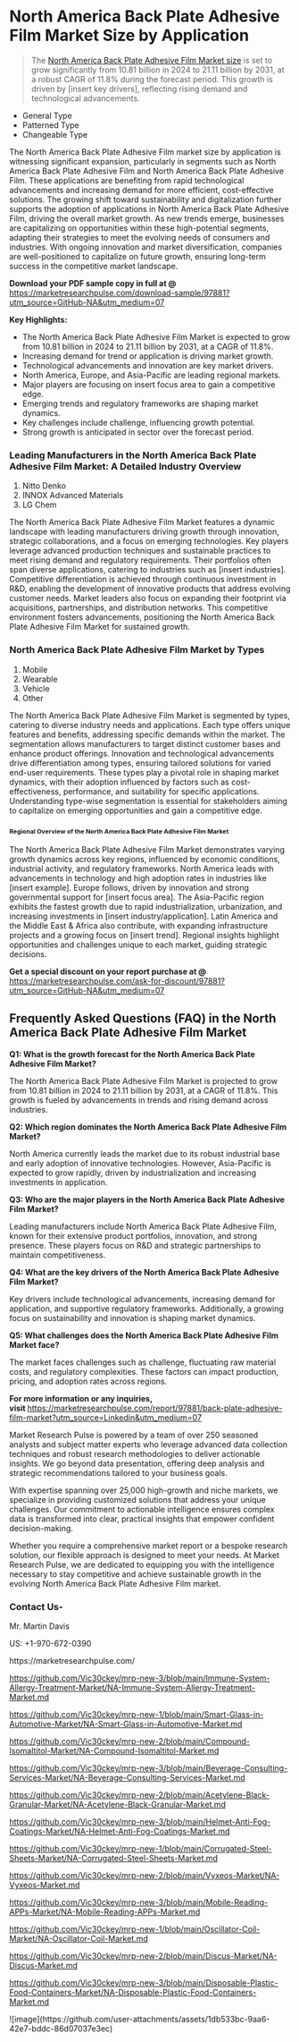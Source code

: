 <h1>North America Back Plate Adhesive Film Market&nbsp;Size by Application</h1><blockquote><p>The <a href="https://marketresearchpulse.com/download-sample/97881?utm_source=GitHub-NA&amp;utm_medium=07">North America Back Plate Adhesive Film Market size</a> is set to grow significantly from 10.81 billion in 2024 to 21.11 billion by 2031, at a robust CAGR of 11.8% during the forecast period. This growth is driven by [insert key drivers], reflecting rising demand and technological advancements.</p></blockquote><ul><li>General Type<li> Patterned Type<li> Changeable Type</li></ul><p>The North America Back Plate Adhesive Film market size by application is witnessing significant expansion, particularly in segments such as North America Back Plate Adhesive Film and North America Back Plate Adhesive Film. These applications are benefiting from rapid technological advancements and increasing demand for more efficient, cost-effective solutions. The growing shift toward sustainability and digitalization further supports the adoption of applications in North America Back Plate Adhesive Film, driving the overall market growth. As new trends emerge, businesses are capitalizing on opportunities within these high-potential segments, adapting their strategies to meet the evolving needs of consumers and industries. With ongoing innovation and market diversification, companies are well-positioned to capitalize on future growth, ensuring long-term success in the competitive market landscape.</p><p><strong>Download your PDF sample copy in full at @ </strong><a href="https://marketresearchpulse.com/download-sample/97881?utm_source=GitHub-NA&amp;utm_medium=07">https://marketresearchpulse.com/download-sample/97881?utm_source=GitHub-NA&amp;utm_medium=07</a></p><p><strong>Key Highlights: </strong></p><ul><li>The North America Back Plate Adhesive Film Market is expected to grow from 10.81 billion in 2024 to 21.11 billion by 2031, at a CAGR of 11.8%.</li><li>Increasing demand for trend or application is driving market growth.</li><li>Technological advancements and innovation are key market drivers.</li><li>North America, Europe, and Asia-Pacific are leading regional markets.</li><li>Major players are focusing on insert focus area to gain a competitive edge.</li><li>Emerging trends and regulatory frameworks are shaping market dynamics.</li><li>Key challenges include challenge, influencing growth potential.</li><li>Strong growth is anticipated in sector over the forecast period.</li></ul><h3>Leading Manufacturers in the North America Back Plate Adhesive Film Market: A Detailed Industry Overview</h3><ol><li>Nitto Denko</li><li>INNOX Advanced Materials</li><li>LG Chem</li></ol><div class="flex max-w-full flex-col flex-grow"><div class="min-h-8 text-message flex w-full flex-col items-end gap-2 whitespace-normal break-words [.text-message+&amp;]:mt-5" dir="auto" data-message-author-role="assistant" data-message-id="fd8432e4-4910-450d-b182-61b7bfb0a01f" data-message-model-slug="gpt-4o"><div class="flex w-full flex-col gap-1 empty:hidden first:pt-[3px]"><div class="markdown prose w-full break-words dark:prose-invert light"><p>The North America Back Plate Adhesive Film Market features a dynamic landscape with leading manufacturers driving growth through innovation, strategic collaborations, and a focus on emerging technologies. Key players leverage advanced production techniques and sustainable practices to meet rising demand and regulatory requirements. Their portfolios often span diverse applications, catering to industries such as [insert industries]. Competitive differentiation is achieved through continuous investment in R&amp;D, enabling the development of innovative products that address evolving customer needs. Market leaders also focus on expanding their footprint via acquisitions, partnerships, and distribution networks. This competitive environment fosters advancements, positioning the North America Back Plate Adhesive Film Market for sustained growth.</p></div></div></div></div><h3>North America Back Plate Adhesive Film Market by Types</h3><ol><li>Mobile<li> Wearable<li> Vehicle<li> Other</li></ol><div class="flex max-w-full flex-col flex-grow"><div class="min-h-8 text-message flex w-full flex-col items-end gap-2 whitespace-normal break-words [.text-message+&amp;]:mt-5" dir="auto" data-message-author-role="assistant" data-message-id="084470be-0bb7-4664-bddf-5156b4f41249" data-message-model-slug="gpt-4o-mini"><div class="flex w-full flex-col gap-1 empty:hidden first:pt-[3px]"><div class="markdown prose w-full break-words dark:prose-invert light"><p>The North America Back Plate Adhesive Film Market is segmented by types, catering to diverse industry needs and applications. Each type offers unique features and benefits, addressing specific demands within the market. The segmentation allows manufacturers to target distinct customer bases and enhance product offerings. Innovation and technological advancements drive differentiation among types, ensuring tailored solutions for varied end-user requirements. These types play a pivotal role in shaping market dynamics, with their adoption influenced by factors such as cost-effectiveness, performance, and suitability for specific applications. Understanding type-wise segmentation is essential for stakeholders aiming to capitalize on emerging opportunities and gain a competitive edge.</p></div></div></div></div><h3><span style="font-size: 11px;">Regional Overview of the North America Back Plate Adhesive Film Market</span></h3><div class="flex max-w-full flex-col flex-grow"><div class="min-h-8 text-message flex w-full flex-col items-end gap-2 whitespace-normal break-words [.text-message+&amp;]:mt-5" dir="auto" data-message-author-role="assistant" data-message-id="e9038762-ce64-4e30-91c9-9bd413514231" data-message-model-slug="gpt-4o-mini"><div class="flex w-full flex-col gap-1 empty:hidden first:pt-[3px]"><div class="markdown prose w-full break-words dark:prose-invert light"><p>The North America Back Plate Adhesive Film Market demonstrates varying growth dynamics across key regions, influenced by economic conditions, industrial activity, and regulatory frameworks. North America leads with advancements in technology and high adoption rates in industries like [insert example]. Europe follows, driven by innovation and strong governmental support for [insert focus area]. The Asia-Pacific region exhibits the fastest growth due to rapid industrialization, urbanization, and increasing investments in [insert industry/application]. Latin America and the Middle East &amp; Africa also contribute, with expanding infrastructure projects and a growing focus on [insert trend]. Regional insights highlight opportunities and challenges unique to each market, guiding strategic decisions.</p></div></div></div></div><p><strong>Get a special discount on your report purchase at @ </strong><a href="https://marketresearchpulse.com/ask-for-discount/97881?utm_source=GitHub-NA&amp;utm_medium=07">https://marketresearchpulse.com/ask-for-discount/97881?utm_source=GitHub-NA&amp;utm_medium=07</a></p><h2>Frequently Asked Questions (FAQ) in the North America Back Plate Adhesive Film Market</h2><p><strong>Q1: What is the growth forecast for the North America Back Plate Adhesive Film Market?</strong></p><p>The North America Back Plate Adhesive Film Market is projected to grow from 10.81 billion in 2024 to 21.11 billion by 2031, at a CAGR of 11.8%. This growth is fueled by advancements in trends and rising demand across industries.</p><p><strong>Q2: Which region dominates the North America Back Plate Adhesive Film Market?</strong></p><p>North America currently leads the market due to its robust industrial base and early adoption of innovative technologies. However, Asia-Pacific is expected to grow rapidly, driven by industrialization and increasing investments in application.</p><p><strong>Q3: Who are the major players in the North America Back Plate Adhesive Film Market?</strong></p><p>Leading manufacturers include North America Back Plate Adhesive Film, known for their extensive product portfolios, innovation, and strong presence. These players focus on R&amp;D and strategic partnerships to maintain competitiveness.</p><p><strong>Q4: What are the key drivers of the North America Back Plate Adhesive Film Market?</strong></p><p>Key drivers include technological advancements, increasing demand for application, and supportive regulatory frameworks. Additionally, a growing focus on sustainability and innovation is shaping market dynamics.</p><p><strong>Q5: What challenges does the North America Back Plate Adhesive Film Market face?</strong></p><p>The market faces challenges such as challenge, fluctuating raw material costs, and regulatory complexities. These factors can impact production, pricing, and adoption rates across regions.</p><p><strong>For more information or any inquiries, visit&nbsp;</strong><a href="https://marketresearchpulse.com/report/97881/back-plate-adhesive-film-market?utm_source=Linkedin&utm_medium=07">https://marketresearchpulse.com/report/97881/back-plate-adhesive-film-market?utm_source=Linkedin&utm_medium=07</a></p><p>Market Research Pulse is powered by a team of over 250 seasoned analysts and subject matter experts who leverage advanced data collection techniques and robust research methodologies to deliver actionable insights. We go beyond data presentation, offering deep analysis and strategic recommendations tailored to your business goals.</p><p>With expertise spanning over 25,000 high-growth and niche markets, we specialize in providing customized solutions that address your unique challenges. Our commitment to actionable intelligence ensures complex data is transformed into clear, practical insights that empower confident decision-making.</p><p>Whether you require a comprehensive market report or a bespoke research solution, our flexible approach is designed to meet your needs. At Market Research Pulse, we are dedicated to equipping you with the intelligence necessary to stay competitive and achieve sustainable growth in the evolving North America Back Plate Adhesive Film market.</p><h3><strong>Contact Us-</strong></h3><p>Mr. Martin Davis</p><p>US: +1-970-672-0390</p><p>https://marketresearchpulse.com/</p><p><a href="https://github.com/Vic30ckey/mrp-new-3/blob/main/Immune-System-Allergy-Treatment-Market/NA-Immune-System-Allergy-Treatment-Market.md">https://github.com/Vic30ckey/mrp-new-3/blob/main/Immune-System-Allergy-Treatment-Market/NA-Immune-System-Allergy-Treatment-Market.md</a></p><p><a href="https://github.com/Vic30ckey/mrp-new-1/blob/main/Smart-Glass-in-Automotive-Market/NA-Smart-Glass-in-Automotive-Market.md">https://github.com/Vic30ckey/mrp-new-1/blob/main/Smart-Glass-in-Automotive-Market/NA-Smart-Glass-in-Automotive-Market.md</a></p><p><a href="https://github.com/Vic30ckey/mrp-new-2/blob/main/Compound-Isomaltitol-Market/NA-Compound-Isomaltitol-Market.md">https://github.com/Vic30ckey/mrp-new-2/blob/main/Compound-Isomaltitol-Market/NA-Compound-Isomaltitol-Market.md</a></p><p><a href="https://github.com/Vic30ckey/mrp-new-3/blob/main/Beverage-Consulting-Services-Market/NA-Beverage-Consulting-Services-Market.md">https://github.com/Vic30ckey/mrp-new-3/blob/main/Beverage-Consulting-Services-Market/NA-Beverage-Consulting-Services-Market.md</a></p><p><a href="https://github.com/Vic30ckey/mrp-new-2/blob/main/Acetylene-Black-Granular-Market/NA-Acetylene-Black-Granular-Market.md">https://github.com/Vic30ckey/mrp-new-2/blob/main/Acetylene-Black-Granular-Market/NA-Acetylene-Black-Granular-Market.md</a></p><p><a href="https://github.com/Vic30ckey/mrp-new-3/blob/main/Helmet-Anti-Fog-Coatings-Market/NA-Helmet-Anti-Fog-Coatings-Market.md">https://github.com/Vic30ckey/mrp-new-3/blob/main/Helmet-Anti-Fog-Coatings-Market/NA-Helmet-Anti-Fog-Coatings-Market.md</a></p><p><a href="https://github.com/Vic30ckey/mrp-new-1/blob/main/Corrugated-Steel-Sheets-Market/NA-Corrugated-Steel-Sheets-Market.md">https://github.com/Vic30ckey/mrp-new-1/blob/main/Corrugated-Steel-Sheets-Market/NA-Corrugated-Steel-Sheets-Market.md</a></p><p><a href="https://github.com/Vic30ckey/mrp-new-2/blob/main/Vyxeos-Market/NA-Vyxeos-Market.md">https://github.com/Vic30ckey/mrp-new-2/blob/main/Vyxeos-Market/NA-Vyxeos-Market.md</a></p><p><a href="https://github.com/Vic30ckey/mrp-new-3/blob/main/Mobile-Reading-APPs-Market/NA-Mobile-Reading-APPs-Market.md">https://github.com/Vic30ckey/mrp-new-3/blob/main/Mobile-Reading-APPs-Market/NA-Mobile-Reading-APPs-Market.md</a></p><p><a href="https://github.com/Vic30ckey/mrp-new-1/blob/main/Oscillator-Coil-Market/NA-Oscillator-Coil-Market.md">https://github.com/Vic30ckey/mrp-new-1/blob/main/Oscillator-Coil-Market/NA-Oscillator-Coil-Market.md</a></p><p><a href="https://github.com/Vic30ckey/mrp-new-2/blob/main/Discus-Market/NA-Discus-Market.md">https://github.com/Vic30ckey/mrp-new-2/blob/main/Discus-Market/NA-Discus-Market.md</a></p><p><a href="https://github.com/Vic30ckey/mrp-new-3/blob/main/Disposable-Plastic-Food-Containers-Market/NA-Disposable-Plastic-Food-Containers-Market.md">https://github.com/Vic30ckey/mrp-new-3/blob/main/Disposable-Plastic-Food-Containers-Market/NA-Disposable-Plastic-Food-Containers-Market.md</a></p>
![image](https://github.com/user-attachments/assets/1db533bc-9aa6-42e7-bddc-86d07037e3ec)
